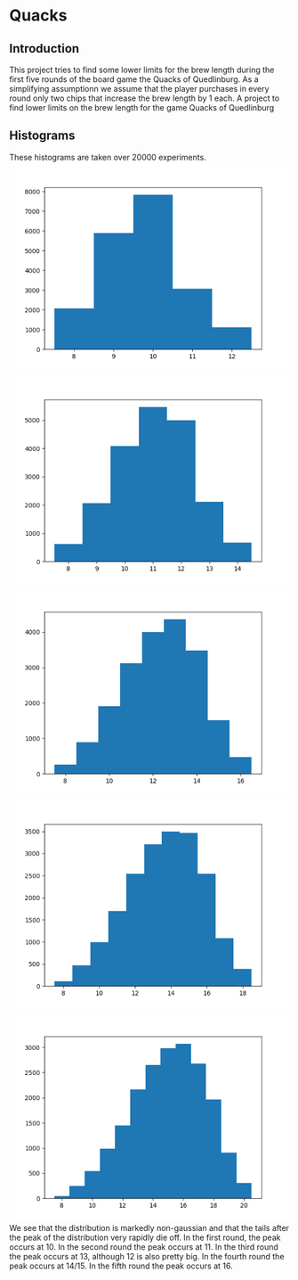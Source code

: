 # Quacks
## Introduction
This project tries to find some lower limits for the brew length during the first five rounds of the 
board game the Quacks of Quedlinburg.
As a simplifying assumptionn we assume that the player purchases in every round only two chips
that increase the brew length by 1 each.
A project to find lower limits on the brew length for the game Quacks of Quedlinburg
## Histograms
These histograms are taken over 20000 experiments.
![First Round](fig0.png "First Round")
![second Round](fig1.png "Second Round")
![third Round](fig2.png "third Round")
![fourth Round](fig3.png "fourth Round")
![fifth Round](fig4.png "fifth Round")
We see that the distribution is markedly non-gaussian and that the tails after the peak of the distribution
very rapidly die off.
In the first round, the peak occurs at 10.
In the second round the peak occurs at 11.
In the third round the peak occurs at 13, although 12 is also pretty big.
In the fourth round the peak occurs at 14/15.
In the fifth round the peak occurs at 16.

